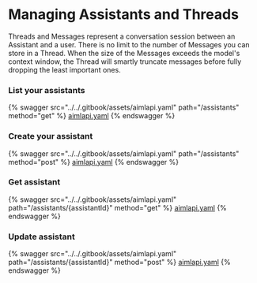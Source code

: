 # Managing Assistants and Threads

Threads and Messages represent a conversation session between an Assistant and a user. There is no limit to the number of Messages you can store in a Thread. When the size of the Messages exceeds the model's context window, the Thread will smartly truncate messages before fully dropping the least important ones.

### List your assistants

{% swagger src="../../.gitbook/assets/aimlapi.yaml" path="/assistants" method="get" %}
[aimlapi.yaml](../../.gitbook/assets/aimlapi.yaml)
{% endswagger %}

### Create your assistant

{% swagger src="../../.gitbook/assets/aimlapi.yaml" path="/assistants" method="post" %}
[aimlapi.yaml](../../.gitbook/assets/aimlapi.yaml)
{% endswagger %}

### Get assistant

{% swagger src="../../.gitbook/assets/aimlapi.yaml" path="/assistants/{assistantId}" method="get" %}
[aimlapi.yaml](../../.gitbook/assets/aimlapi.yaml)
{% endswagger %}

### Update assistant

{% swagger src="../../.gitbook/assets/aimlapi.yaml" path="/assistants/{assistantId}" method="post" %}
[aimlapi.yaml](../../.gitbook/assets/aimlapi.yaml)
{% endswagger %}
